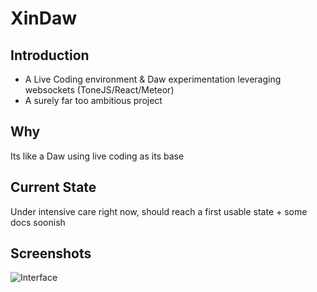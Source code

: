 # XinDaw

## Introduction
* A Live Coding environment &amp; Daw experimentation leveraging websockets (ToneJS/React/Meteor)
* A surely far too ambitious project 

## Why
Its like a Daw using live coding as its base 

## Current State
Under intensive care right now, should reach a first usable state + some docs soonish

## Screenshots
![Interface](https://res.cloudinary.com/dotgreg/image/upload/v1510289179/ScreenClip_yhuacw.png)



